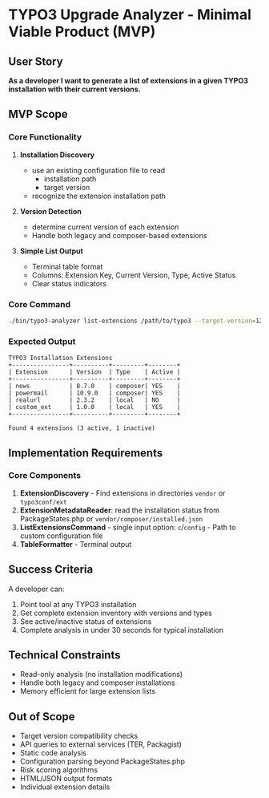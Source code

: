 # TYPO3 Upgrade Analyzer - Minimal Viable Product (MVP)

## User Story

**As a developer I want to generate a list of extensions in a given TYPO3 installation with their current versions.**

## MVP Scope

### Core Functionality

1. **Installation Discovery**
   - use an existing configuration file to read  
     - installation path
     - target version
   - recognize the extension installation path 

2. **Version Detection**  
   - determine current version of each extension
   - Handle both legacy and composer-based extensions

3. **Simple List Output**
   - Terminal table format
   - Columns: Extension Key, Current Version, Type, Active Status
   - Clear status indicators

### Core Command
```bash
./bin/typo3-analyzer list-extensions /path/to/typo3 --target-version=12.4
```

### Expected Output
```
TYPO3 Installation Extensions
+----------------+----------+---------+--------+
| Extension      | Version  | Type    | Active |
+----------------+----------+---------+--------+
| news           | 8.7.0    | composer| YES    |
| powermail      | 10.9.0   | composer| YES    |
| realurl        | 2.3.2    | local   | NO     |
| custom_ext     | 1.0.0    | local   | YES    |
+----------------+----------+---------+--------+

Found 4 extensions (3 active, 1 inactive)
```

## Implementation Requirements

### Core Components
1. **ExtensionDiscovery** - Find extensions in directories `vendor` or `typo3conf/ext`
2. **ExtensionMetadataReader**: read the installation status from PackageStates.php or `vendor/composer/installed.json` 
3. **ListExtensionsCommand** - single input option: `c`/`config` - Path to custom configuration file 
4. **TableFormatter** - Terminal output

## Success Criteria

A developer can:

1. Point tool at any TYPO3 installation
2. Get complete extension inventory with versions and types
3. See active/inactive status of extensions
4. Complete analysis in under 30 seconds for typical installation

## Technical Constraints

- Read-only analysis (no installation modifications)
- Handle both legacy and composer installations  
- Memory efficient for large extension lists

## Out of Scope

- Target version compatibility checks
- API queries to external services (TER, Packagist)
- Static code analysis
- Configuration parsing beyond PackageStates.php
- Risk scoring algorithms
- HTML/JSON output formats
- Individual extension details
